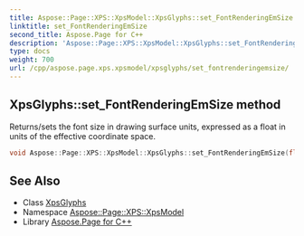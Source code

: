 ```yaml
---
title: Aspose::Page::XPS::XpsModel::XpsGlyphs::set_FontRenderingEmSize method
linktitle: set_FontRenderingEmSize
second_title: Aspose.Page for C++
description: 'Aspose::Page::XPS::XpsModel::XpsGlyphs::set_FontRenderingEmSize method. Returns/sets the font size in drawing surface units, expressed as a float in units of the effective coordinate space in C++.'
type: docs
weight: 700
url: /cpp/aspose.page.xps.xpsmodel/xpsglyphs/set_fontrenderingemsize/
---
```

## XpsGlyphs::set_FontRenderingEmSize method


Returns/sets the font size in drawing surface units, expressed as a float in units of the effective coordinate space.

```cpp
void Aspose::Page::XPS::XpsModel::XpsGlyphs::set_FontRenderingEmSize(float value)
```

## See Also

* Class [XpsGlyphs](../)
* Namespace [Aspose::Page::XPS::XpsModel](../../)
* Library [Aspose.Page for C++](../../../)
